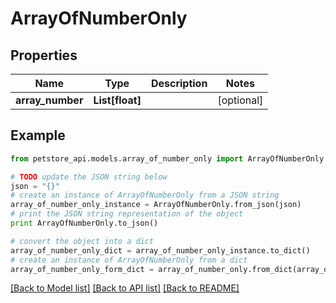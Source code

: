 # ArrayOfNumberOnly


## Properties
Name | Type | Description | Notes
------------ | ------------- | ------------- | -------------
**array_number** | **List[float]** |  | [optional] 

## Example

```python
from petstore_api.models.array_of_number_only import ArrayOfNumberOnly

# TODO update the JSON string below
json = "{}"
# create an instance of ArrayOfNumberOnly from a JSON string
array_of_number_only_instance = ArrayOfNumberOnly.from_json(json)
# print the JSON string representation of the object
print ArrayOfNumberOnly.to_json()

# convert the object into a dict
array_of_number_only_dict = array_of_number_only_instance.to_dict()
# create an instance of ArrayOfNumberOnly from a dict
array_of_number_only_form_dict = array_of_number_only.from_dict(array_of_number_only_dict)
```
[[Back to Model list]](../README.md#documentation-for-models) [[Back to API list]](../README.md#documentation-for-api-endpoints) [[Back to README]](../README.md)


